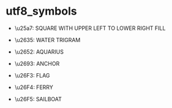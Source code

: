 # utf8_symbols

- \u25a7: SQUARE WITH UPPER LEFT TO LOWER RIGHT FILL
- \u2635: WATER  TRIGRAM
- \u2652: AQUARIUS


- \u2693: ANCHOR
- \u26F3: FLAG
- \u26F4: FERRY
- \u26F5: SAILBOAT
